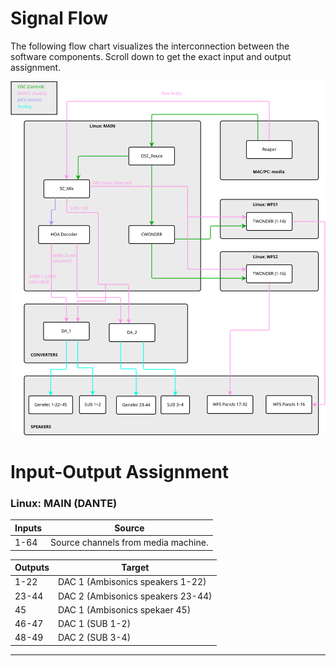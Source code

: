 # Signal Flow

The following flow chart visualizes the interconnection between the software components. Scroll down to get the exact input and output assignment.

![Signal Flow](graphics/hufo_flow_1.svg)

# Input-Output Assignment

### Linux: MAIN (DANTE)



Inputs  | Source
---     | ---  
1-64    | Source channels from media machine.



Outputs | Target
---     | ---  
1-22    | DAC 1 (Ambisonics speakers 1-22)
23-44   | DAC 2 (Ambisonics speakers 23-44)
45      | DAC 1 (Ambisonics spekaer 45)
46-47   | DAC 1 (SUB 1-2)
48-49   | DAC 2 (SUB 3-4)

----
